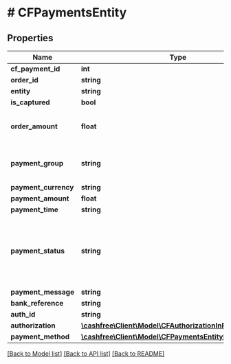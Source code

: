 # # CFPaymentsEntity

## Properties

Name | Type | Description | Notes
------------ | ------------- | ------------- | -------------
**cf_payment_id** | **int** |  | [optional]
**order_id** | **string** |  | [optional]
**entity** | **string** |  | [optional]
**is_captured** | **bool** |  | [optional]
**order_amount** | **float** | Order amount can be different from payment amount if you collect service fee from the customer | [optional]
**payment_group** | **string** | Type of payment group. One of [&#39;upi&#39;, &#39;card&#39;, &#39;app&#39;, &#39;netbanking&#39;, &#39;paylater&#39;, &#39;cardless_emi&#39;] | [optional]
**payment_currency** | **string** |  | [optional]
**payment_amount** | **float** |  | [optional]
**payment_time** | **string** |  | [optional]
**payment_status** | **string** | The transaction status can be one of  [\&quot;SUCCESS\&quot;, \&quot;NOT_ATTEMPTED\&quot;, \&quot;FAILED\&quot;, \&quot;USER_DROPPED\&quot;, \&quot;VOID\&quot;, \&quot;CANCELLED\&quot;, \&quot;PENDING\&quot;] | [optional]
**payment_message** | **string** |  | [optional]
**bank_reference** | **string** |  | [optional]
**auth_id** | **string** |  | [optional]
**authorization** | [**\cashfree\Client\Model\CFAuthorizationInPaymentsEntity**](CFAuthorizationInPaymentsEntity.md) |  | [optional]
**payment_method** | [**\cashfree\Client\Model\CFPaymentsEntityPayment**](CFPaymentsEntityPayment.md) |  | [optional]

[[Back to Model list]](../../README.md#models) [[Back to API list]](../../README.md#endpoints) [[Back to README]](../../README.md)
